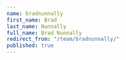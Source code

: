 ```yaml
---
name: bradnunnally
first_name: Brad
last_name: Nunnally
full_name: Brad Nunnally
redirect_from: "/team/bradnunnally/"
published: true
---
```


